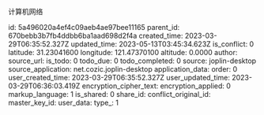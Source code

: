 计算机网络

id: 5a496020a4ef4c09aeb4ae97bee11165
parent_id: 670bebb3b7fb4ddbb6ba1aad698d2f4a
created_time: 2023-03-29T06:35:52.327Z
updated_time: 2023-05-13T03:45:34.623Z
is_conflict: 0
latitude: 31.23041600
longitude: 121.47370100
altitude: 0.0000
author: 
source_url: 
is_todo: 0
todo_due: 0
todo_completed: 0
source: joplin-desktop
source_application: net.cozic.joplin-desktop
application_data: 
order: 0
user_created_time: 2023-03-29T06:35:52.327Z
user_updated_time: 2023-03-29T06:36:03.419Z
encryption_cipher_text: 
encryption_applied: 0
markup_language: 1
is_shared: 0
share_id: 
conflict_original_id: 
master_key_id: 
user_data: 
type_: 1
